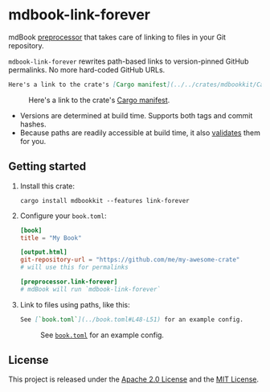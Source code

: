 # mdbook-link-forever

mdBook [preprocessor] that takes care of linking to files in your Git repository.

`mdbook-link-forever` rewrites path-based links to version-pinned GitHub permalinks. No
more hard-coded GitHub URLs.

```md
Here's a link to the crate's [Cargo manifest](../../crates/mdbookkit/Cargo.toml).
```

<figure class="fig-text">

Here's a link to the crate's [Cargo manifest](../../crates/mdbookkit/Cargo.toml).

</figure>

- Versions are determined at build time. Supports both tags and commit hashes.
- Because paths are readily accessible at build time, it also
  [validates](link-forever/features.md#link-validation) them for you.

## Getting started

1. Install this crate:

   ```
   cargo install mdbookkit --features link-forever
   ```

2. Configure your `book.toml`:

   ```toml
   [book]
   title = "My Book"

   [output.html]
   git-repository-url = "https://github.com/me/my-awesome-crate"
   # will use this for permalinks

   [preprocessor.link-forever]
   # mdBook will run `mdbook-link-forever`
   ```

3. Link to files using paths, like this:

   ```md
   See [`book.toml`](../book.toml#L48-L51) for an example config.
   ```

   <figure class="fig-text">

   See [`book.toml`](../book.toml#L48-L51) for an example config.

   </figure>

## License

This project is released under the [Apache 2.0 License](/LICENSE-APACHE.md) and the
[MIT License](/LICENSE-MIT.md).

<!-- prettier-ignore-start -->

[preprocessor]: https://rust-lang.github.io/mdBook/format/configuration/preprocessors.html

<!-- prettier-ignore-end -->
